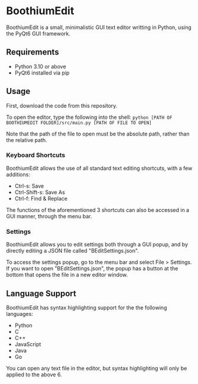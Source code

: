 # BoothiumEdit

BoothiumEdit is a small, minimalistic GUI text editor writting in Python, using the PyQt6 GUI framework.

## Requirements

- Python 3.10 or above
- PyQt6 installed via pip

## Usage

First, download the code from this repository.

To open the editor, type the following into the shell:
`python [PATH OF BOOTHIUMEDIT FOLDER]/src/main.py [PATH OF FILE TO OPEN]`

Note that the path of the file to open must be the absolute path, rather than the relative path.

### Keyboard Shortcuts

BoothiumEdit allows the use of all standard text editing shortcuts, with a few additions:

- Ctrl-s: Save
- Ctrl-Shift-s: Save As
- Ctrl-f: Find & Replace

The functions of the aforementioned 3 shortcuts can also be accessed in a GUI manner, through the menu bar.

### Settings

BoothiumEdit allows you to edit settings both through a GUI popup, and by directly editing a JSON file called "BEditSettings.json".

To access the settings popup, go to the menu bar and select File > Settings. If you want to open "BEditSettings.json", the popup has a button at the bottom that opens the file in a new editor window.

## Language Support

BoothiumEdit has syntax highlighting support for the the following languages:

- Python
- C
- C++
- JavaScript
- Java
- Go

You can open any text file in the editor, but syntax highlighting will only be applied to the above 6.